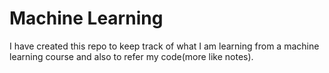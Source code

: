 # Machine Learning 

I have created this repo to keep track of what I am learning from a machine learning course and also to refer my code(more like notes).
